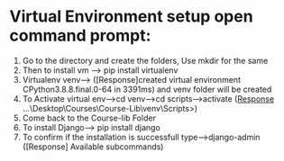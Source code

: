 # Virtual Environment setup open command prompt:
1) Go to the directory and create the folders, Use mkdir for the same
2) Then to install vm --> pip install virtualenv
3) Virtualenv venv--> ([Response]created virtual environment CPython3.8.8.final.0-64 in 3391ms) and venv folder will be created 
4) To Activate virtual env-->cd venv-->cd scripts-->activate ([Response](venv) ...\Desktop\Courses\Course-Lib\venv\Scripts>)
5) Come back to the Course-lib Folder
6) To install Django--> pip install django
7) To confirm if the installation is successfull type-->django-admin ([Response] Available subcommands)
